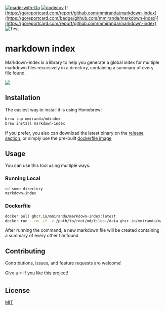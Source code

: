[![made-with-Go](https://img.shields.io/badge/Made%20with-Go-1f425f.svg)](http://golang.org)
[![codecov](https://codecov.io/gh/mmiranda/markdown-index/branch/main/graph/badge.svg?token=3B0LZEZ6XN)](https://codecov.io/gh/mmiranda/markdown-index)
[![https://goreportcard.com/report/github.com/mmiranda/markdown-index](https://goreportcard.com/badge/github.com/mmiranda/markdown-index)](https://goreportcard.com/report/github.com/mmiranda/markdown-index)
![[Test](https://github.com/mmiranda/markdown-index/actions/workflows/test-coverage.yml)](https://github.com/mmiranda/markdown-index/actions/workflows/test-coverage.yml/badge.svg)


# markdown index
Markdown-index is a library to help you generate a global index for multiple markdown files recursively in a directory, containing a summary of every file found.

![](show.gif)

## Installation

The easiest way to install it is using Homebrew:

```bash
brew tap mmiranda/mdindex
brew install markdown-index
```

If you prefer, you also can download the latest binary on the [release section](https://github.com/mmiranda/markdown-index/releases), or simply use the pre-built [dockerfile image](#dockerfile)

## Usage
You can use this tool using multiple ways:

### Running Local
```bash
cd some-directory
markdown-index
```

### Dockerfile
```bash
docker pull ghcr.io/mmiranda/markdown-index:latest
docker run --rm -it -v /path/to/root/md/files:/data ghcr.io/mmiranda/markdown-index:latest
```


After running the command, a new markdown file will be created containing a summary of every other file found.

## Contributing
Contributions, issues, and feature requests are welcome!

Give a ⭐️ if you like this project!

## License
[MIT](https://choosealicense.com/licenses/mit/)

